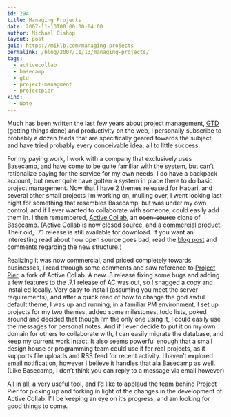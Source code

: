 ```yaml
---
id: 294
title: Managing Projects
date: 2007-11-13T00:00:00-04:00
author: Michael Bishop
layout: post
guid: https://miklb.com/managing-projects
permalink: /blog/2007/11/13/managing-projects/
tags:
  - activecollab
  - basecamp
  - gtd
  - project-managment
  - projectpier
kind:
  - Note
---
```

<p><img src="http://miklb.com/user/images/projpier_ss.jpg" class="right" alt="" />Much has been written the last few years about project management, <a href="http://miklb.com/tag/GTD">GTD</a> (getting things done) and productivity on the web, I personally subscribe to probably a dozen feeds that are specifically geared towards the subject, and have tried probably every conceivable idea, all to little success.</p>

<p>For my paying work, I work with a company that exclusively uses Basecamp, and have come to be quite familiar with the system, but can’t rationalize paying for the service for my own needs.  I do have a backpack account, but never quite have gotten a system in place there to do basic project management.  Now that I have 2 themes released for Habari, and several other small projects I’m working on, mulling over, I went looking last night for something that resembles Basecamp, but was under my own control, and if I ever wanted to collaborate with someone, could easily add them in.  I then remembered, <a href="http://www.activecollab.com/">Active Collab</a>, an <s>open-source</s> clone of Basecamp. (Active Collab is now closed source, and a commercial product.  Their old, .7.1 release is still available for download.  If you want an interesting read about how open source goes bad, read the <a href="http://www.activecollab.com/old-posts/pricing-details-updated/">blog post</a> and comments regarding the new structure.)</p>

<p>Realizing it was now commercial, and priced completely towards businesses, I read through some comments and saw reference to <a href="http://projectpier.org">Project Pier</a>, a fork of Active Collab.  A new .8 release fixing some bugs and adding a few features to the .7.1 release of AC was out, so I snagged a copy and installed locally.  Very easy to install  (assuming you meet the server requirements), and after a quick read of how to change the god awful default theme, I was up and running, in a familiar PM environment.  I set up projects for my two themes, added some milestones, todo lists, poked around and decided that though I’m the only one using it, I could easily use the messages for personal notes.  And if I ever decide to put it on my own domain for others to collaborate with, I can easily migrate the database, and keep my current work intact.  It also seems powerful enough that a small design house or programming team could use it for real projects, as it supports file uploads and RSS feed for recent activity.  I haven’t explored email notification, however I believe it handles that ala Basecamp as well.  (Like Basecamp, I don’t think you can reply to a message via email however)</p>

<p>All in all, a very useful tool, and I’d like to applaud the team behind Project Pier for picking up and forking in light of the changes in the development of Active Collab.  I’ll be keeping an eye on it’s progress, and am looking for good things to come.</p>